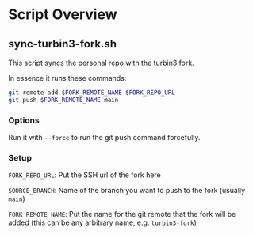 # Script Overview

## sync-turbin3-fork.sh

This script syncs the personal repo with the turbin3 fork.

In essence it runs these commands:

```bash
git remote add $FORK_REMOTE_NAME $FORK_REPO_URL
git push $FORK_REMOTE_NAME main
```

### Options

Run it with `--force` to run the git push command forcefully.

### Setup

`FORK_REPO_URL`: Put the SSH url of the fork here

`SOURCE_BRANCH`: Name of the branch you want to push to the fork (usually `main`)

`FORK_REMOTE_NAME`: Put the name for the git remote that the fork will be added (this can be any arbitrary name, e.g. `turbin3-fork`)
